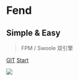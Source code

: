 # Fend
## Simple & Easy
> FPM / Swoole 双引擎


[GIT](https://github.com/tal-tech/fend)
[Start](README)
<!-- background color -->
![](#000000)